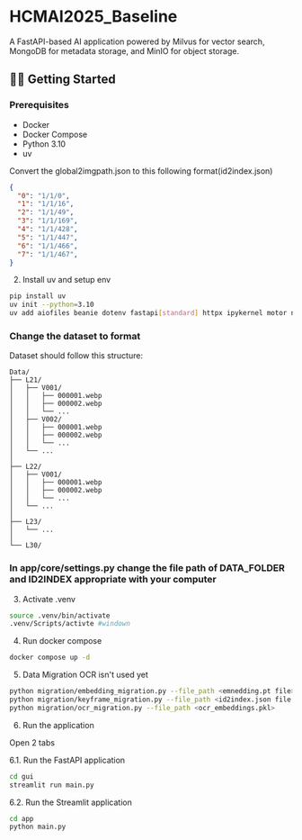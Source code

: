 # HCMAI2025_Baseline

A FastAPI-based AI application powered by Milvus for vector search, MongoDB for metadata storage, and MinIO for object storage.

## 🧑‍💻 Getting Started

### Prerequisites
- Docker
- Docker Compose
- Python 3.10
- uv



Convert the global2imgpath.json to this following format(id2index.json)
```json
{
  "0": "1/1/0",
  "1": "1/1/16",
  "2": "1/1/49",
  "3": "1/1/169",
  "4": "1/1/428",
  "5": "1/1/447",
  "6": "1/1/466",
  "7": "1/1/467",
}
```



2. Install uv and setup env
```bash
pip install uv
uv init --python=3.10
uv add aiofiles beanie dotenv fastapi[standard] httpx ipykernel motor nicegui numpy open-clip-torch pydantic-settings pymilvus streamlit torch typing-extensions usearch uvicorn sentence-transformers googletrans==4.0.0-rc1
```

### Change the dataset to format 
Dataset should follow this structure:

```text
Data/
├── L21/
│   ├── V001/
│   │   ├── 000001.webp
│   │   ├── 000002.webp
│   │   └── ...
│   ├── V002/
│   │   ├── 000001.webp
│   │   ├── 000002.webp
│   │   └── ...
│   └── ...
│
├── L22/
│   ├── V001/
│   │   ├── 000001.webp
│   │   ├── 000002.webp
│   │   └── ...
│   └── ...
│
├── L23/
│   └── ...
│
└── L30/
```


### In app/core/settings.py change the file path of DATA_FOLDER and ID2INDEX appropriate with your computer


3. Activate .venv
```bash
source .venv/bin/activate
.venv/Scripts/activte #windown
```
4. Run docker compose
```bash
docker compose up -d
```

5. Data Migration 
OCR isn't used yet
```bash
python migration/embedding_migration.py --file_path <emnedding.pt file>
python migration/keyframe_migration.py --file_path <id2index.json file path>
python migration/ocr_migration.py --file_path <ocr_embeddings.pkl> 
```

6. Run the application

Open 2 tabs

6.1. Run the FastAPI application
```bash
cd gui
streamlit run main.py
```

6.2. Run the Streamlit application
```bash
cd app
python main.py
```



 

